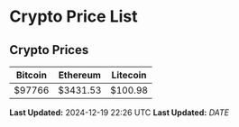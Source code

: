 # Crypto Price List

## Crypto Prices
| Bitcoin | Ethereum | Litecoin |
| ------- | -------- | -------- |
| $97766 | $3431.53 | $100.98 |
**Last Updated:** 2024-12-19 22:26 UTC
**Last Updated:** $DATE$
